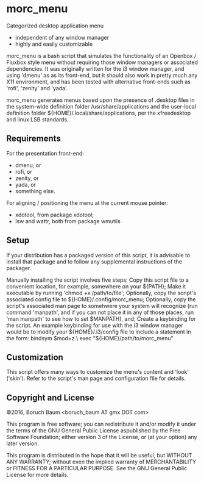 # morc_menu
Categorized desktop application menu
* independent of any window manager
* highly and easily customizable

morc_menu is a bash script that simulates the functionality of an Openbox
/ Fluxbox style menu without requiring those window
managers or associated dependencies. It was originally
written for the i3 window manager, and using 'dmenu' as
as its front-end, but it should also work in pretty much
any X11 environment, and has been tested with
alternative front-ends such as 'rofi', 'zenity' and
'yada'.

morc_menu generates menus based upon the presence of
.desktop files in the system-wide definition folder
/usr/share/applications and the user-local definition
folder ${HOME}/.local/share/applications, per the
xfreedesktop and linux LSB standards.

## Requirements

For the presentation front-end:
* dmenu, or
* rofi, or
* zenity, or
* yada, or
* something else.

For aligning / positioning the menu at the current mouse pointer:
* xdotool, from package xdotool;
* lsw and wattr, both from package wmutils

## Setup

  If your distribution has a packaged version of this
  script, it is advisable to install that package and
  to follow any supplemental instructions of the
  packager.

  Manually installing the script involves five steps:
  Copy this script file to a convenient location, for
  example, somewhere on your ${PATH}; Make it executable
  by running 'chmod +x /path/to/file'; Optionally, copy
  the script's associated config file to
  ${HOME}/.config/morc_menu; Optionally, copy the
  script's associated man page to somehwere your system
  will recognize (run command 'manpath', and if you can
  not place it in any of those places, run 'man manpath'
  to see how to set $MANPATH), and; Create a keybinding
  for the script. An example keybinding for use with the
  i3 window manager would be to modify your
  ${HOME}/.i3/config file to include a statement in the
  form:
     bindsym $mod+z \
             exec "${HOME}/path/to/morc_menu"

## Customization
  This script offers many ways to customize the menu's
  content and 'look' ('skin'). Refer to the script's
  man page and configuration file for details.

## Copyright and License

 ©2016, Boruch Baum <boruch_baum AT gmx DOT com>

 This program is free software; you can redistribute it
 and/or modify it under the terms of the GNU General
 Public License aspublished by the Free Software
 Foundation; either version 3 of the License, or (at your
 option) any later version.

 This program is distributed in the hope that it will be
 useful, but WITHOUT ANY WARRANTY; without even the
 implied warranty of MERCHANTABILITY or FITNESS FOR A
 PARTICULAR PURPOSE. See the GNU General Public License
 for more details.

